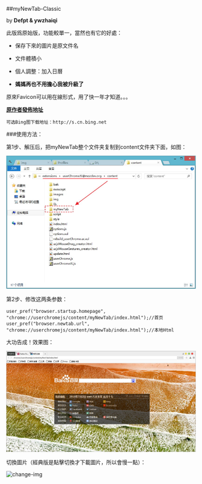 ##myNewTab-Classic

by **Defpt & ywzhaiqi**

此版爲原始版，功能較單一，當然也有它的好處：

- 保存下來的圖片是原文件名

- 文件體積小

- 個人調整：加入日曆

- **媽媽再也不用擔心我被升級了**

原來Favicon可以用在線形式，用了快一年才知道。。。

[**原作者發佈地址**](http://bbs.kafan.cn/thread-1759418-1-1.html)

    可选Bing图下载地址：http://s.cn.bing.net

###使用方法：

第1步、解压后，把myNewTab整个文件夹复制到content文件夹下面，如图：
 
![文件夹位置示意图](img/position.jpg)

第2步、修改这两条参数：

    user_pref("browser.startup.homepage", "chrome://userchromejs/content/myNewTab/index.html");//首页
    user_pref("browser.newtab.url", "chrome://userchromejs/content/myNewTab/index.html");//本地Html

大功告成！效果图：

![myNewTab-Classic预览图](img/myNewTab-Classic.jpg)

切換圖片（經典版是點擊切換才下載圖片，所以會慢一點）：

![change-img](img/change.gif)
